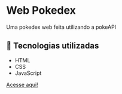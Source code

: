 # Web Pokedex
Uma pokedex web feita utilizando a pokeAPI

## 🔧 Tecnologias utilizadas
- HTML
- CSS
- JavaScript

<a href="https://lordaval.github.io/pokedex/index;html">Acesse aqui!</a>
